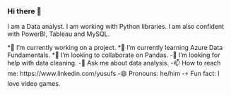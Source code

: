 ### Hi there 👋
I am a Data analyst. I am working with Python libraries. I am also confident with PowerBI, Tableau and MySQL.

<p>
*🔭 I’m currently working on a project.
*🌱 I’m currently learning Azure Data Fundamentals.
*👯 I’m looking to collaborate on Pandas.
-🤔 I’m looking for help with data cleaning.
-💬 Ask me about data analysis.
-📫 How to reach me: https://www.linkedin.com/yusufs
-😄 Pronouns: he/him
-⚡ Fun fact: I love video games. 

</p>

